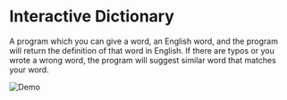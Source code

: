 # Interactive Dictionary

A program which you can give a word, an English word, and the program will return the definition of that word in English. If there 
are typos or you wrote a wrong word, the program will suggest similar word that matches your word.

![Demo](https://s3.gifyu.com/images/InteractiveDictionary.gif)
